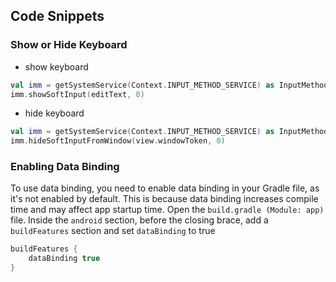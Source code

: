 ## Code Snippets

### Show or Hide Keyboard
* show keyboard
```kt
val imm = getSystemService(Context.INPUT_METHOD_SERVICE) as InputMethodManager
imm.showSoftInput(editText, 0)
```
* hide keyboard
```kt
val imm = getSystemService(Context.INPUT_METHOD_SERVICE) as InputMethodManager
imm.hideSoftInputFromWindow(view.windowToken, 0)
```
### Enabling Data Binding
To use data binding, you need to enable data binding in your Gradle file, as it's not enabled by default. This is because data binding increases compile time and may affect app startup time.
Open the `build.gradle (Module: app)` file.
Inside the `android` section, before the closing brace, add a `buildFeatures` section and set `dataBinding` to true
```gradle
buildFeatures {
    dataBinding true
}
```